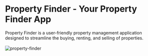 # Property Finder - Your Property Finder App
Property Finder is a user-friendly property management application designed to streamline the buying, renting, and selling of properties.
<br> </br>
![property-finder](https://github.com/user-attachments/assets/3e9d4df1-4c8f-44f5-ac1a-7747ec0b48e2)
